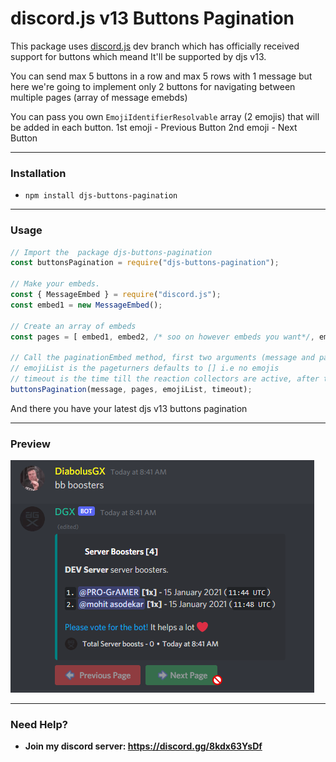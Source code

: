 # discord.js v13 Buttons Pagination

This package uses [discord.js](https://github.com/discordjs/discord.js) dev branch which has officially received support for buttons which meand It'll be supported by djs v13.


You can send max 5 buttons in a row and max 5 rows with 1 message but here we're going to implement only 2 buttons for navigating between multiple pages (array of message emebds)

You can pass you own `EmojiIdentifierResolvable` array (2 emojis) that will be added in each button.
1st emoji - Previous Button
2nd emoji - Next Button

---

### Installation

- `npm install djs-buttons-pagination`

--- 

### Usage

```js
// Import the  package djs-buttons-pagination
const buttonsPagination = require("djs-buttons-pagination");

// Make your embeds.
const { MessageEmbed } = require("discord.js");
const embed1 = new MessageEmbed();

// Create an array of embeds
const pages = [ embed1, embed2, /* soo on however embeds you want*/, embedx];

// Call the paginationEmbed method, first two arguments (message and pages) are required
// emojiList is the pageturners defaults to [] i.e no emojis
// timeout is the time till the reaction collectors are active, after this buttons will be disabled (in ms), defaults to 60000
buttonsPagination(message, pages, emojiList, timeout);
```

And there you have your latest djs v13 buttons pagination

---

### Preview

![Preview](https://github.com/DiabolusGX/djs-buttons-pagination/blob/master/demo/demo.png)


---


### Need Help?

- **Join my discord server: https://discord.gg/8kdx63YsDf**